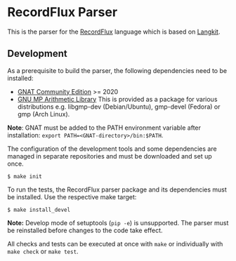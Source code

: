 # RecordFlux Parser

This is the parser for the [RecordFlux](https://github.com/Componolit/RecordFlux) language which is based on [Langkit](https://github.com/AdaCore/langkit).

## Development

As a prerequisite to build the parser, the following dependencies need to be installed:

- [GNAT Community Edition](https://www.adacore.com/download) >= 2020
- [GNU MP Arithmetic Library](https://gmplib.org/) This is provided as a package for various distributions e.g. libgmp-dev (Debian/Ubuntu), gmp-devel (Fedora) or gmp (Arch Linux).

**Note**: GNAT must be added to the PATH environment variable after installation: `export PATH=<GNAT-directory>/bin:$PATH`.

The configuration of the development tools and some dependencies are managed in separate repositories and must be downloaded and set up once.

```Console
$ make init
```

To run the tests, the RecordFlux parser package and its dependencies must be installed. Use the respective make target:

```Console
$ make install_devel
```

**Note:** Develop mode of setuptools (`pip -e`) is unsupported. The parser must be reinstalled before changes to the code take effect.

All checks and tests can be executed at once with `make` or individually with `make check` or `make test`.

